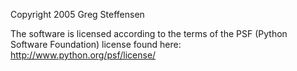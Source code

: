 Copyright 2005 Greg Steffensen

The software is licensed according to the terms of the PSF (Python Software Foundation) license found here: http://www.python.org/psf/license/
